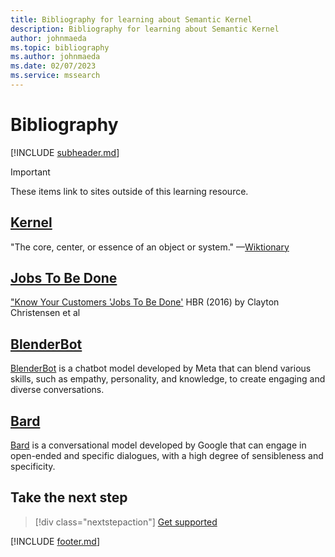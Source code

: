 ```yaml
---
title: Bibliography for learning about Semantic Kernel
description: Bibliography for learning about Semantic Kernel
author: johnmaeda
ms.topic: bibliography
ms.author: johnmaeda
ms.date: 02/07/2023
ms.service: mssearch
---
```

# Bibliography

[!INCLUDE [subheader.md](../includes/pat_medium.md)]

> [!IMPORTANT]
> These items link to sites outside of this learning resource.

## [Kernel](/semantic-kernel/concepts-sk/kernel)
"The core, center, or essence of an object or system." —[Wiktionary](https://en.wiktionary.org/wiki/kernel)

## [Jobs To Be Done](/semantic-kernel/concepts-sk/planner)
["Know Your Customers 'Jobs To Be Done'](https://hbr.org/2016/09/know-your-customers-jobs-to-be-done) HBR (2016) by Clayton Christensen et al

## [BlenderBot](/semantic-kernel/concepts-ai/model)
[BlenderBot](https://about.fb.com/news/2022/08/blenderbot-ai-chatbot-improves-through-conversation/) is a chatbot model developed by Meta that can blend various skills, such as empathy, personality, and knowledge, to create engaging and diverse conversations.

## [Bard](/semantic-kernel/concepts-ai/model)
[Bard](https://blog.google/technology/ai/bard-google-ai-search-updates/) is a conversational model developed by Google that can engage in open-ended and specific dialogues, with a high degree of sensibleness and specificity.

## Take the next step

> [!div class="nextstepaction"]
> [Get supported](/semantic-kernel/support/overview)

[!INCLUDE [footer.md](../includes/footer.md)]